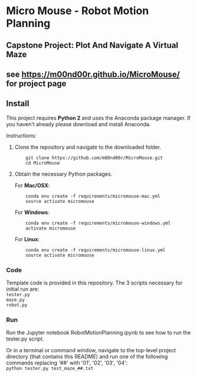 

# Micro Mouse - Robot Motion Planning
## Capstone Project: Plot And Navigate A Virtual Maze
## see https://m00nd00r.github.io/MicroMouse/ for project page


## Install

This project requires **Python 2** and uses the Anaconda package manager.
If you haven't already please download and install Anaconda.

Instructions:
1. Clone the repository and navigate to the downloaded folder.
	
	```	
		git clone https://github.com/m00nd00r/MicroMouse.git
		cd MicroMouse
	```
    
2. Obtain the necessary Python packages.  
	
	For __Mac/OSX__:
	```
		conda env create -f requirements/micromouse-mac.yml
		source activate micromouse
	```

	For __Windows__:
	```
		conda env create -f requirements/micromouse-windows.yml
		activate micromouse
	```

	For __Linux__:
	```
		conda env create -f requirements/micromouse-linux.yml
		source activate micromouse

### Code

Template code is provided in this repository. The 3 scripts necessary for initial run are:  
    `tester.py`  
    `maze.py`  
    `robot.py`

### Run

Run the Jupyter notebook RobotMotionPlanning.ipynb to see how to run the tester.py script.

Or in a terminal or command window, navigate to the top-level project directory (that contains this README) and run one of the following commands replacing '##' with '01', '02', '03', '04':  
    `python tester.py test_maze_##.txt`


```python

```

